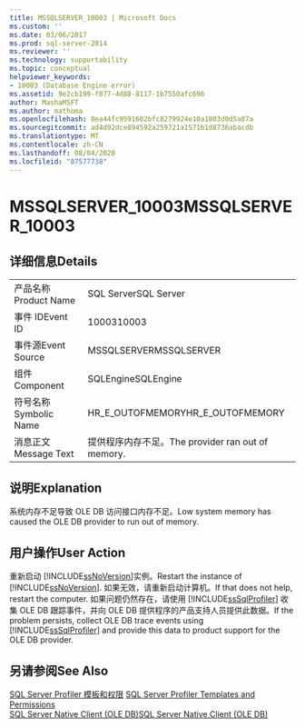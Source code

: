 ```yaml
---
title: MSSQLSERVER_10003 | Microsoft Docs
ms.custom: ''
ms.date: 03/06/2017
ms.prod: sql-server-2014
ms.reviewer: ''
ms.technology: supportability
ms.topic: conceptual
helpviewer_keywords:
- 10003 (Database Engine error)
ms.assetid: 9e2cb199-f077-4d88-8117-1b7550afc696
author: MashaMSFT
ms.author: mathoma
ms.openlocfilehash: 8ea44fc9591602bfc8279924e10a1803d0d5a87a
ms.sourcegitcommit: ad4d92dce894592a259721a1571b1d8736abacdb
ms.translationtype: MT
ms.contentlocale: zh-CN
ms.lasthandoff: 08/04/2020
ms.locfileid: "87577738"
---
```

# <a name="mssqlserver_10003"></a><span data-ttu-id="bac55-102">MSSQLSERVER_10003</span><span class="sxs-lookup"><span data-stu-id="bac55-102">MSSQLSERVER_10003</span></span>
    
## <a name="details"></a><span data-ttu-id="bac55-103">详细信息</span><span class="sxs-lookup"><span data-stu-id="bac55-103">Details</span></span>  
  
|||  
|-|-|  
|<span data-ttu-id="bac55-104">产品名称</span><span class="sxs-lookup"><span data-stu-id="bac55-104">Product Name</span></span>|<span data-ttu-id="bac55-105">SQL Server</span><span class="sxs-lookup"><span data-stu-id="bac55-105">SQL Server</span></span>|  
|<span data-ttu-id="bac55-106">事件 ID</span><span class="sxs-lookup"><span data-stu-id="bac55-106">Event ID</span></span>|<span data-ttu-id="bac55-107">10003</span><span class="sxs-lookup"><span data-stu-id="bac55-107">10003</span></span>|  
|<span data-ttu-id="bac55-108">事件源</span><span class="sxs-lookup"><span data-stu-id="bac55-108">Event Source</span></span>|<span data-ttu-id="bac55-109">MSSQLSERVER</span><span class="sxs-lookup"><span data-stu-id="bac55-109">MSSQLSERVER</span></span>|  
|<span data-ttu-id="bac55-110">组件</span><span class="sxs-lookup"><span data-stu-id="bac55-110">Component</span></span>|<span data-ttu-id="bac55-111">SQLEngine</span><span class="sxs-lookup"><span data-stu-id="bac55-111">SQLEngine</span></span>|  
|<span data-ttu-id="bac55-112">符号名称</span><span class="sxs-lookup"><span data-stu-id="bac55-112">Symbolic Name</span></span>|<span data-ttu-id="bac55-113">HR_E_OUTOFMEMORY</span><span class="sxs-lookup"><span data-stu-id="bac55-113">HR_E_OUTOFMEMORY</span></span>|  
|<span data-ttu-id="bac55-114">消息正文</span><span class="sxs-lookup"><span data-stu-id="bac55-114">Message Text</span></span>|<span data-ttu-id="bac55-115">提供程序内存不足。</span><span class="sxs-lookup"><span data-stu-id="bac55-115">The provider ran out of memory.</span></span>|  
  
## <a name="explanation"></a><span data-ttu-id="bac55-116">说明</span><span class="sxs-lookup"><span data-stu-id="bac55-116">Explanation</span></span>  
 <span data-ttu-id="bac55-117">系统内存不足导致 OLE DB 访问接口内存不足。</span><span class="sxs-lookup"><span data-stu-id="bac55-117">Low system memory has caused the OLE DB provider to run out of memory.</span></span>  
  
## <a name="user-action"></a><span data-ttu-id="bac55-118">用户操作</span><span class="sxs-lookup"><span data-stu-id="bac55-118">User Action</span></span>  
 <span data-ttu-id="bac55-119">重新启动 [!INCLUDE[ssNoVersion](../../includes/ssnoversion-md.md)]实例。</span><span class="sxs-lookup"><span data-stu-id="bac55-119">Restart the instance of [!INCLUDE[ssNoVersion](../../includes/ssnoversion-md.md)].</span></span> <span data-ttu-id="bac55-120">如果无效，请重新启动计算机。</span><span class="sxs-lookup"><span data-stu-id="bac55-120">If that does not help, restart the computer.</span></span> <span data-ttu-id="bac55-121">如果问题仍然存在，请使用 [!INCLUDE[ssSqlProfiler](../../includes/sssqlprofiler-md.md)] 收集 OLE DB 跟踪事件，并向 OLE DB 提供程序的产品支持人员提供此数据。</span><span class="sxs-lookup"><span data-stu-id="bac55-121">If the problem persists, collect OLE DB trace events using [!INCLUDE[ssSqlProfiler](../../includes/sssqlprofiler-md.md)] and provide this data to product support for the OLE DB provider.</span></span>  
  
## <a name="see-also"></a><span data-ttu-id="bac55-122">另请参阅</span><span class="sxs-lookup"><span data-stu-id="bac55-122">See Also</span></span>  
 <span data-ttu-id="bac55-123">[SQL Server Profiler 模板和权限](../../tools/sql-server-profiler/sql-server-profiler-templates-and-permissions.md) </span><span class="sxs-lookup"><span data-stu-id="bac55-123">[SQL Server Profiler Templates and Permissions](../../tools/sql-server-profiler/sql-server-profiler-templates-and-permissions.md) </span></span>  
 [<span data-ttu-id="bac55-124">SQL Server Native Client (OLE DB)</span><span class="sxs-lookup"><span data-stu-id="bac55-124">SQL Server Native Client &#40;OLE DB&#41;</span></span>](../native-client/ole-db/sql-server-native-client-ole-db.md)  
  
  
